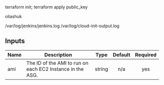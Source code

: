 terraform init; terraform apply
public_key

oliashuk


/var/log/jenkins/jenkins.log
/var/log/cloud-init-output.log


## Inputs

| Name | Description | Type | Default | Required |
|------|-------------|:----:|:-----:|:-----:|
| ami | The ID of the AMI to run on each EC2 Instance in the ASG. | string | n/a | yes |
